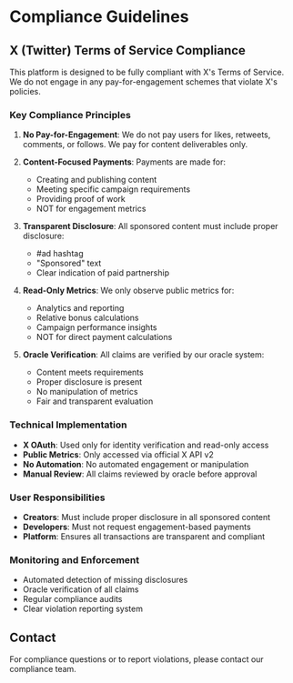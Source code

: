 # Compliance Guidelines

## X (Twitter) Terms of Service Compliance

This platform is designed to be fully compliant with X's Terms of Service. We do not engage in any pay-for-engagement schemes that violate X's policies.

### Key Compliance Principles

1. **No Pay-for-Engagement**: We do not pay users for likes, retweets, comments, or follows. We pay for content deliverables only.

2. **Content-Focused Payments**: Payments are made for:
   - Creating and publishing content
   - Meeting specific campaign requirements
   - Providing proof of work
   - NOT for engagement metrics

3. **Transparent Disclosure**: All sponsored content must include proper disclosure:
   - #ad hashtag
   - "Sponsored" text
   - Clear indication of paid partnership

4. **Read-Only Metrics**: We only observe public metrics for:
   - Analytics and reporting
   - Relative bonus calculations
   - Campaign performance insights
   - NOT for direct payment calculations

5. **Oracle Verification**: All claims are verified by our oracle system:
   - Content meets requirements
   - Proper disclosure is present
   - No manipulation of metrics
   - Fair and transparent evaluation

### Technical Implementation

- **X OAuth**: Used only for identity verification and read-only access
- **Public Metrics**: Only accessed via official X API v2
- **No Automation**: No automated engagement or manipulation
- **Manual Review**: All claims reviewed by oracle before approval

### User Responsibilities

- **Creators**: Must include proper disclosure in all sponsored content
- **Developers**: Must not request engagement-based payments
- **Platform**: Ensures all transactions are transparent and compliant

### Monitoring and Enforcement

- Automated detection of missing disclosures
- Oracle verification of all claims
- Regular compliance audits
- Clear violation reporting system

## Contact

For compliance questions or to report violations, please contact our compliance team.
